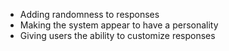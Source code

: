 * Adding randomness to responses
* Making the system appear to have a personality
* Giving users the ability to customize responses

